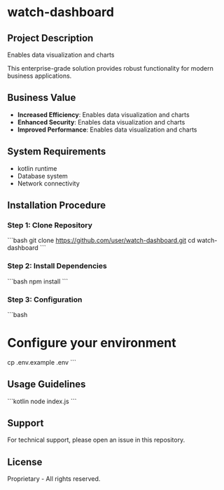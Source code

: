 # watch-dashboard

## Project Description

Enables data visualization and charts

This enterprise-grade solution provides robust functionality for modern business applications.

## Business Value

- **Increased Efficiency**: Enables data visualization and charts
- **Enhanced Security**: Enables data visualization and charts
- **Improved Performance**: Enables data visualization and charts

## System Requirements

- kotlin runtime
- Database system
- Network connectivity

## Installation Procedure

### Step 1: Clone Repository
\`\`\`bash
git clone https://github.com/user/watch-dashboard.git
cd watch-dashboard
\`\`\`

### Step 2: Install Dependencies
\`\`\`bash
npm install
\`\`\`

### Step 3: Configuration
\`\`\`bash
# Configure your environment
cp .env.example .env
\`\`\`

## Usage Guidelines

\`\`\`kotlin
node index.js
\`\`\`

## Support

For technical support, please open an issue in this repository.

## License

Proprietary - All rights reserved.
